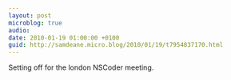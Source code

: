 ```yaml
---
layout: post
microblog: true
audio: 
date: 2010-01-19 01:00:00 +0100
guid: http://samdeane.micro.blog/2010/01/19/t7954837170.html
---
```

Setting off for the london NSCoder meeting.
